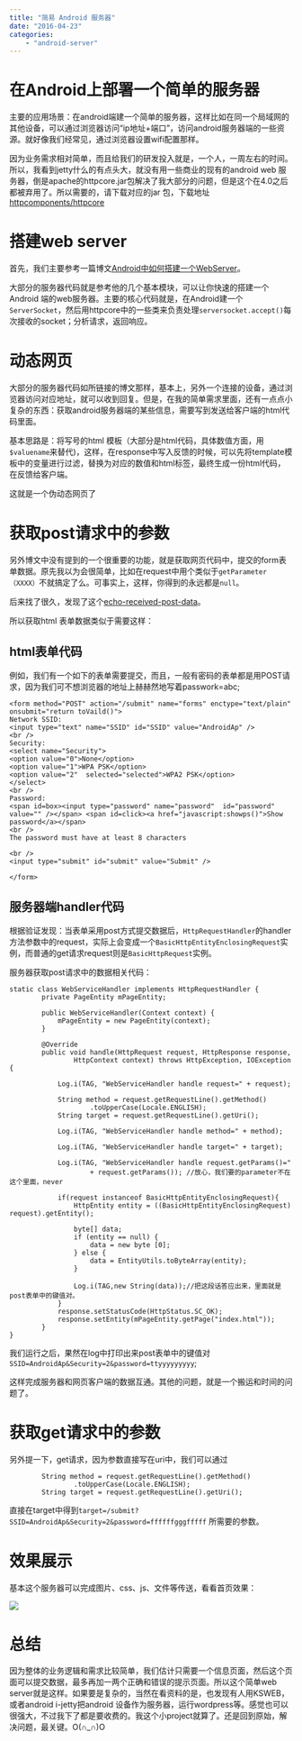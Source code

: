 ```yaml
---
title: "简易 Android 服务器"
date: "2016-04-23"
categories: 
    - "android-server"
---
```

# 在Android上部署一个简单的服务器 #
主要的应用场景：在android端建一个简单的服务器，这样比如在同一个局域网的其他设备，可以通过浏览器访问“ip地址+端口”，访问android服务器端的一些资源。就好像我们经常见，通过浏览器设置wifi配置那样。

因为业务需求相对简单，而且给我们的研发投入就是，一个人，一周左右的时间。所以，我看到jetty什么的有点头大，就没有用一些商业的现有的android web 服务器，倒是apache的httpcore.jar包解决了我大部分的问题，但是这个在4.0之后都被弃用了。所以需要的，请下载对应的jar 包，下载地址[httpcomponents/httpcore](http://www.apache.org/dist/httpcomponents/httpcore/source/)

# 搭建web server #

首先，我们主要参考一篇博文[Android中如何搭建一个WebServer](http://blog.csdn.net/jiangwei0910410003/article/details/27861135)。

大部分的服务器代码就是参考他的几个基本模块，可以让你快速的搭建一个Android 端的web服务器。主要的核心代码就是，在Android建一个`ServerSocket`，然后用httpcore中的一些类来负责处理`serversocket.accept()`每次接收的socket；分析请求，返回响应。


# 动态网页 #

大部分的服务器代码如所链接的博文那样，基本上，另外一个连接的设备，通过浏览器访问对应地址，就可以收到回复。但是，在我的简单需求里面，还有一点点小复杂的东西：获取android服务器端的某些信息，需要写到发送给客户端的html代码里面。

基本思路是：将写号的html 模板（大部分是html代码，具体数值方面，用`$valuename`来替代)，这样，在response中写入反馈的时候，可以先将template模板中的变量进行过滤，替换为对应的数值和html标签，最终生成一份html代码，在反馈给客户端。

这就是一个伪动态网页了

# 获取post请求中的参数 #

另外博文中没有提到的一个很重要的功能，就是获取网页代码中，提交的form表单数据。原先我以为会很简单，比如在request中用个类似于`getParameter（XXXX）`不就搞定了么。可事实上，这样，你得到的永远都是`null`。

后来找了很久，发现了这个[echo-received-post-data](http://stackoverflow.com/questions/7199969/apache-httpcore-simple-server-to-echo-received-post-data)。

所以获取html 表单数据类似于需要这样：

## html表单代码 ##

例如，我们有一个如下的表单需要提交，而且，一般有密码的表单都是用POST请求，因为我们可不想浏览器的地址上赫赫然地写着passwork=abc;

    <form method="POST" action="/submit" name="forms" enctype="text/plain" onsubmit="return toVaild()">
	Network SSID: 
	<input type="text" name="SSID" id="SSID" value="AndroidAp" />
	<br />
	Security: 
	<select name="Security"> 
	<option value="0">None</option> 
	<option value="1">WPA PSK</option> 
	<option value="2"  selected="selected">WPA2 PSK</option> 
	</select> 
	<br />
	Password: 
	<span id=box><input type="password" name="password"  id="password" value="" /></span> <span id=click><a href="javascript:showps()">Show password</a></span>
	<br />
	The password must have at least 8 characters
	
	<br />
	<input type="submit" id="submit" value="Submit" />
	
	</form>

## 服务器端handler代码 ##

根据验证发现：当表单采用post方式提交数据后，`HttpRequestHandler`的handler方法参数中的request，实际上会变成一个`BasicHttpEntityEnclosingRequest`实例，而普通的get请求request则是`BasicHttpRequest`实例。

服务器获取post请求中的数据相关代码：

	static class WebServiceHandler implements HttpRequestHandler {
			private PageEntity mPageEntity;
	
			public WebServiceHandler(Context context) {
				mPageEntity = new PageEntity(context);
			}
	
			@Override
			public void handle(HttpRequest request, HttpResponse response,
					HttpContext context) throws HttpException, IOException {
	
				Log.i(TAG, "WebServiceHandler handle request=" + request);
	
				String method = request.getRequestLine().getMethod()
						.toUpperCase(Locale.ENGLISH);
				String target = request.getRequestLine().getUri();
	
				Log.i(TAG, "WebServiceHandler handle method=" + method);
	
				Log.i(TAG, "WebServiceHandler handle target=" + target);
	
				Log.i(TAG, "WebServiceHandler handle request.getParams()="
						+ request.getParams()); //放心，我们要的parameter不在这个里面，never
				
				if(request instanceof BasicHttpEntityEnclosingRequest){
					HttpEntity entity = ((BasicHttpEntityEnclosingRequest) request).getEntity();
					
					byte[] data;
			        if (entity == null) {
			            data = new byte [0];
			        } else {
			            data = EntityUtils.toByteArray(entity);
			        }
	
			        Log.i(TAG,new String(data));//把这段话答应出来，里面就是post表单中的键值对。
				}
				response.setStatusCode(HttpStatus.SC_OK);
				response.setEntity(mPageEntity.getPage("index.html"));
			}
	}

我们运行之后，果然在log中打印出来post表单中的键值对`SSID=AndroidAp&Security=2&password=ttyyyyyyyyy`;

这样完成服务器和网页客户端的数据互通。其他的问题，就是一个搬运和时间的问题了。


# 获取get请求中的参数 #

另外提一下，get请求，因为参数直接写在uri中，我们可以通过

			String method = request.getRequestLine().getMethod()
					.toUpperCase(Locale.ENGLISH);
			String target = request.getRequestLine().getUri();

直接在target中得到`target=/submit?SSID=AndroidAp&Security=2&password=ffffffgggfffff`
所需要的参数。
# 效果展示 #
基本这个服务器可以完成图片、css、js、文件等传送，看看首页效果：

![](http://7xl98n.com1.z0.glb.clouddn.com/QQ%E6%88%AA%E5%9B%BE20160625154803.png)


# 总结 #

因为整体的业务逻辑和需求比较简单，我们估计只需要一个信息页面，然后这个页面可以提交数据，最多再加一两个正确和错误的提示页面。所以这个简单web server就是这样。如果要是复杂的，当然在看资料的是，也发现有人用KSWEB，或者android i-jetty把android 设备作为服务器，运行wordpress等。感觉也可以很强大，不过我下了都是要收费的。我这个小project就算了。还是回到原始，解决问题，最关键。O(∩_∩)O